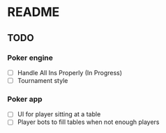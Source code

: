 # README

## TODO

### Poker engine

- [ ] Handle All Ins Properly (In Progress)
- [ ] Tournament style

### Poker app

- [ ] UI for player sitting at a table
- [ ] Player bots to fill tables when not enough players
